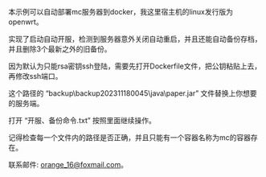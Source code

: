 本示例可以自动部署mc服务器到docker，我这里宿主机的linux发行版为openwrt。

实现了启动自动开服，检测到服务器意外关闭自动重启，并且还能自动备份存档，并且删除3个最新之外的旧备份。


因为默认为只能rsa密钥ssh登陆，需要先打开Dockerfile文件，把公钥粘贴上去，再修改ssh端口。

这个路径的 “backup\backup202311180045\java\paper.jar” 文件替换上你想要的服务端。


打开 “开服、备份命令.txt” 按照里面继续操作。

记得检查每一个文件内的路径是否正确，并且只能有一个容器名称为mc的容器存在。


联系邮件: orange_16@foxmail.com。
